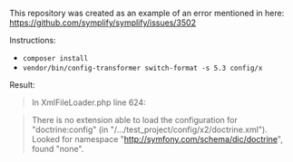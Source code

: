 This repository was created as an example of an error mentioned in here:<br>
https://github.com/symplify/symplify/issues/3502

Instructions:

- `composer install`
- `vendor/bin/config-transformer switch-format -s 5.3 config/x`

Result:

> In XmlFileLoader.php line 624:

> There is no extension able to load the configuration for "doctrine:config" (in "/.../test_project/config/x2/doctrine.xml").
> Looked for namespace "http://symfony.com/schema/dic/doctrine", found "none".                                                                                                                                                
                                       
